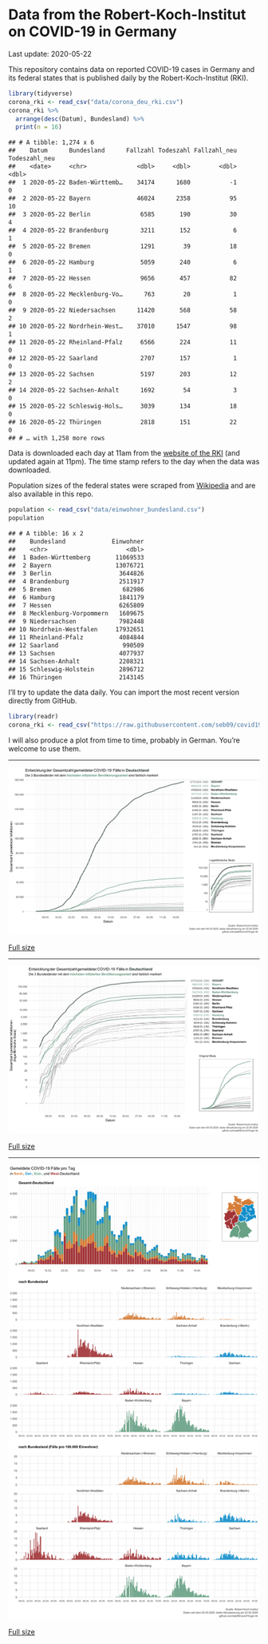 Data from the Robert-Koch-Institut on COVID-19 in Germany
================
Last update: 2020-05-22

This repository contains data on reported COVID-19 cases in Germany and
its federal states that is published daily by the Robert-Koch-Institut
(RKI).

``` r
library(tidyverse)
corona_rki <- read_csv("data/corona_deu_rki.csv")
corona_rki %>% 
  arrange(desc(Datum), Bundesland) %>% 
  print(n = 16)
```

    ## # A tibble: 1,274 x 6
    ##    Datum      Bundesland      Fallzahl Todeszahl Fallzahl_neu Todeszahl_neu
    ##    <date>     <chr>              <dbl>     <dbl>        <dbl>         <dbl>
    ##  1 2020-05-22 Baden-Württemb…    34174      1680           -1             0
    ##  2 2020-05-22 Bayern             46024      2358           95            10
    ##  3 2020-05-22 Berlin              6585       190           30             4
    ##  4 2020-05-22 Brandenburg         3211       152            6             1
    ##  5 2020-05-22 Bremen              1291        39           18             0
    ##  6 2020-05-22 Hamburg             5059       240            6             1
    ##  7 2020-05-22 Hessen              9656       457           82             6
    ##  8 2020-05-22 Mecklenburg-Vo…      763        20            1             0
    ##  9 2020-05-22 Niedersachsen      11420       568           58             2
    ## 10 2020-05-22 Nordrhein-West…    37010      1547           98             1
    ## 11 2020-05-22 Rheinland-Pfalz     6566       224           11             0
    ## 12 2020-05-22 Saarland            2707       157            1             0
    ## 13 2020-05-22 Sachsen             5197       203           12             2
    ## 14 2020-05-22 Sachsen-Anhalt      1692        54            3             0
    ## 15 2020-05-22 Schleswig-Hols…     3039       134           18             0
    ## 16 2020-05-22 Thüringen           2818       151           22             0
    ## # … with 1,258 more rows

Data is downloaded each day at 11am from the [website of the
RKI](https://www.rki.de/DE/Content/InfAZ/N/Neuartiges_Coronavirus/Fallzahlen.html)
(and updated again at 11pm). The time stamp refers to the day when the
data was downloaded.

Population sizes of the federal states were scraped from
[Wikipedia](https://de.wikipedia.org/wiki/Liste_der_deutschen_Bundesl%C3%A4nder_nach_Bev%C3%B6lkerung)
and are also available in this repo.

``` r
population <- read_csv("data/einwohner_bundesland.csv")
population
```

    ## # A tibble: 16 x 2
    ##    Bundesland             Einwohner
    ##    <chr>                      <dbl>
    ##  1 Baden-Württemberg       11069533
    ##  2 Bayern                  13076721
    ##  3 Berlin                   3644826
    ##  4 Brandenburg              2511917
    ##  5 Bremen                    682986
    ##  6 Hamburg                  1841179
    ##  7 Hessen                   6265809
    ##  8 Mecklenburg-Vorpommern   1609675
    ##  9 Niedersachsen            7982448
    ## 10 Nordrhein-Westfalen     17932651
    ## 11 Rheinland-Pfalz          4084844
    ## 12 Saarland                  990509
    ## 13 Sachsen                  4077937
    ## 14 Sachsen-Anhalt           2208321
    ## 15 Schleswig-Holstein       2896712
    ## 16 Thüringen                2143145

I’ll try to update the data daily. You can import the most recent
version directly from GitHub.

``` r
library(readr)
corona_rki <- read_csv("https://raw.githubusercontent.com/seb09/covid19-ger-rki/master/data/corona_deu_rki.csv")
```

I will also produce a plot from time to time, probably in German. You’re
welcome to use them.

-----

<img src="plots/covid19-deu-rki-entwicklung-original-skala.png">

[Full
size](https://github.com/seb09/covid19-ger-rki/raw/master/plots/covid19-deu-rki-entwicklung-original-skala.png)

-----

<img src="plots/covid19-deu-rki-entwicklung.png">

[Full
size](https://github.com/seb09/covid19-ger-rki/raw/master/plots/covid19-deu-rki-entwicklung.png)

-----

<img src="plots/covid19-deu-rki-faelle-pro-tag.png">

[Full
size](https://github.com/seb09/covid19-ger-rki/raw/master/plots/covid19-deu-rki-faelle-pro-tag.png)
